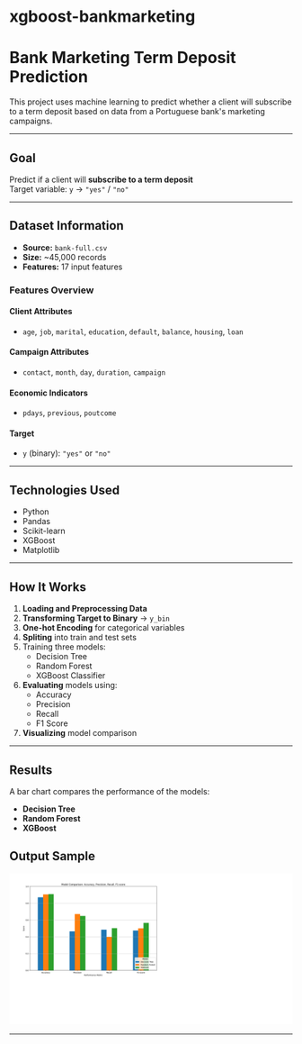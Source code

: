 # xgboost-bankmarketing

# Bank Marketing Term Deposit Prediction

This project uses machine learning to predict whether a client will subscribe to a term deposit based on data from a Portuguese bank's marketing campaigns.

---

## Goal

Predict if a client will **subscribe to a term deposit**  
Target variable: `y` → `"yes"` / `"no"`

---

## Dataset Information

- **Source:** `bank-full.csv`
- **Size:** ~45,000 records
- **Features:** 17 input features

### Features Overview

#### Client Attributes
- `age`, `job`, `marital`, `education`, `default`, `balance`, `housing`, `loan`

#### Campaign Attributes
- `contact`, `month`, `day`, `duration`, `campaign`

#### Economic Indicators
- `pdays`, `previous`, `poutcome`

#### Target
- `y` (binary): `"yes"` or `"no"`

---

## Technologies Used

- Python
- Pandas
- Scikit-learn
- XGBoost
- Matplotlib

---

## How It Works

1. **Loading and Preprocessing Data**
2. **Transforming Target to Binary** → `y_bin`
3. **One-hot Encoding** for categorical variables
4. **Spliting** into train and test sets
5. Training three models:
   - Decision Tree
   - Random Forest
   - XGBoost Classifier
6. **Evaluating** models using:
   - Accuracy
   - Precision
   - Recall
   - F1 Score
7. **Visualizing** model comparison

---

## Results

A bar chart compares the performance of the models:

- **Decision Tree**
- **Random Forest**
- **XGBoost**

## Output Sample

![Model Comparison](./comparison_chart.png)

---
